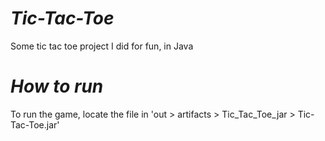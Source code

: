 # _Tic-Tac-Toe_
Some tic tac toe project I did for fun, in Java

# _How to run_ 
To run the game, locate the file in 
'out > artifacts > Tic_Tac_Toe_jar > Tic-Tac-Toe.jar' 
